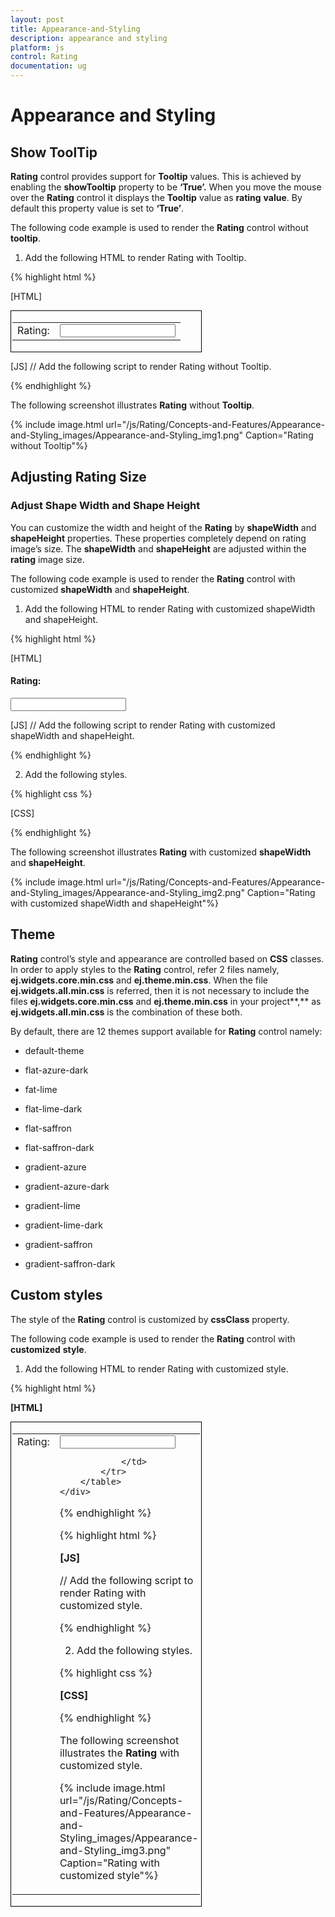 ```yaml
---
layout: post
title: Appearance-and-Styling
description: appearance and styling
platform: js
control: Rating
documentation: ug
---
```


# Appearance and Styling

## Show ToolTip

**Rating** control provides support for **Tooltip** values. This is achieved by enabling the **showTooltip** property to be **‘True’.** When you move the mouse over the **Rating** control it displays the **Tooltip** value as **rating** **value**. By default this property value is set to **‘True’**.

The following code example is used to render the **Rating** control without **tooltip**.

1. Add the following HTML to render Rating with Tooltip.

{% highlight html %}

[HTML]
<div id="container" style="border: 1px solid black; width: 300px; padding: 2px">
        <table>
            <tr>
                <td valign="top">Rating:
                </td>
                <td>
                    <input id="rating" type="text" />
                </td>
            </tr>
        </table>
    </div>

[JS]
// Add the following script to render Rating without Tooltip.

<script type="text/javascript">
     $("#rating").ejRating({ showTooltip:false });
   </script>


{% endhighlight %}



The following screenshot illustrates **Rating** without **Tooltip**.

{% include image.html url="/js/Rating/Concepts-and-Features/Appearance-and-Styling_images/Appearance-and-Styling_img1.png" Caption="Rating without Tooltip"%}

## Adjusting Rating Size

### Adjust Shape Width and Shape Height

You can customize the width and height of the **Rating** by **shapeWidth** and **shapeHeight** properties. These properties completely depend on rating image’s size. The **shapeWidth** and **shapeHeight** are adjusted within the **rating** image size.

The following code example is used to render the **Rating** control with customized **shapeWidth** and **shapeHeight**.

1. Add the following HTML to render Rating with customized shapeWidth and shapeHeight.

{% highlight html %}

[HTML]
<div style="margin-top: 0px;">
        <h4>Rating:</h4>
        <input id="rating" type="text" class="rating" />
 </div>

[JS]
// Add the following script to render Rating with customized shapeWidth and shapeHeight.

<script type="text/javascript">
      $("#rating").ejRating({ value: 4, shapeWidth: 29, shapeHeight: 29 });   </script>


{% endhighlight %}



2. Add the following styles.

{% highlight css %}

[CSS]
<style type="text/css">
        .e-rating
{
    margin-top: -7px;
}

.e-rating.e-horizontal .e-shape-list, .e-rating.e-vertical .e-shape-list,
.e-rating.e-horizontal .e-shape, .e-rating.e-vertical .e-shape, .e-rating.e-horizontal .e-ul,.e-rating.e-vertical .e-ul,.e-rating.e-horizontal .e-reset, .e-rating.e-vertical .e-reset 
{
height:28px;width:28px;
background:url(images/crystal-stars.png) no-repeat;
}
   .e-rating.e-horizontal .e-reset, .e-rating.e-vertical .e-reset {
background-position: 0 42px;
margin-left: 2px;
}
   .e-rating.e-horizontal .e-shape-list
{
    background-position: 0 -56px;
}

   .e-rating.e-horizontal .e-reset:hover
{
    background-position: 0 42px;
}
    .e-rating .e-shape.inactive {
        background-position: 0 -56px;
    }

    .e-rating .e-shape.active {
        background-position: 0 -112px;
    }

    .e-rating .e-shape.selected {
        background-position: 0 -84px;
    }
.e-tooltip {background-color:white;border:2px solid #b0c4de;color:black}    </style>


{% endhighlight %}



The following screenshot illustrates **Rating** with customized **shapeWidth** and **shapeHeight**.

{% include image.html url="/js/Rating/Concepts-and-Features/Appearance-and-Styling_images/Appearance-and-Styling_img2.png" Caption="Rating with customized shapeWidth and shapeHeight"%}

## Theme

**Rating** control’s style and appearance are controlled based on **CSS** classes. In order to apply styles to the **Rating** control, refer 2 files namely, **ej.widgets.core.min.css** and **ej.theme.min.css**. When the file **ej.widgets.all.min.css** is referred, then it is not necessary to include the files **ej.widgets.core.min.css** and **ej.theme.min.css** in your project**,** as **ej.widgets.all.min.css** is the combination of these both. 

By default, there are 12 themes support available for **Rating** control namely:

* default-theme

* flat-azure-dark

* fat-lime

* flat-lime-dark

* flat-saffron

* flat-saffron-dark

* gradient-azure

* gradient-azure-dark

* gradient-lime

* gradient-lime-dark

* gradient-saffron

* gradient-saffron-dark

## Custom styles

The style of the **Rating** control is customized by **cssClass** property. 

The following code example is used to render the **Rating** control with **customized** **style**.

1. Add the following HTML to render Rating with customized style.

{% highlight html %}

**[HTML]**
<div id="container" style="border: 1px solid black; width: 300px; padding: 2px">
        <table>
            <tr>
                <td valign="top">Rating:
                </td>
                <td>
                    <input id="rating" type="text" />

                </td>
            </tr>
        </table>
    </div>

{% endhighlight %}

{% highlight html %}

**[JS]**

// Add the following script to render Rating with customized style.

<script type="text/javascript">
        $("#rating").ejRating({ cssClass: "custom" });
    </script>

{% endhighlight %}

2. Add the following styles.

{% highlight css %}

**[CSS]**
<style type="text/css">
        .custom {
            background-color: greenyellow;
        }
    </style>


{% endhighlight %}



The following screenshot illustrates the **Rating** with customized style.

{% include image.html url="/js/Rating/Concepts-and-Features/Appearance-and-Styling_images/Appearance-and-Styling_img3.png" Caption="Rating with customized style"%}

